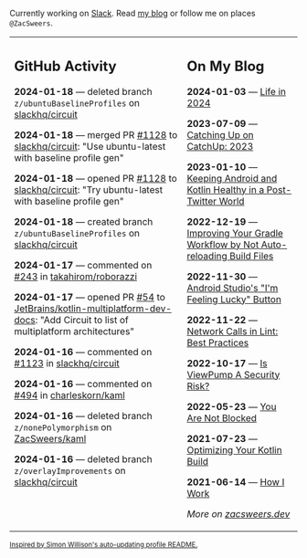 Currently working on [Slack](https://slack.com/). Read [my blog](https://zacsweers.dev/) or follow me on places `@ZacSweers`.

<table><tr><td valign="top" width="60%">

## GitHub Activity
<!-- githubActivity starts -->
**2024-01-18** — deleted branch `z/ubuntuBaselineProfiles` on [slackhq/circuit](https://github.com/slackhq/circuit)

**2024-01-18** — merged PR [#1128](https://github.com/slackhq/circuit/pull/1128) to [slackhq/circuit](https://github.com/slackhq/circuit): "Use ubuntu-latest with baseline profile gen"

**2024-01-18** — opened PR [#1128](https://github.com/slackhq/circuit/pull/1128) to [slackhq/circuit](https://github.com/slackhq/circuit): "Try ubuntu-latest with baseline profile gen"

**2024-01-18** — created branch `z/ubuntuBaselineProfiles` on [slackhq/circuit](https://github.com/slackhq/circuit)

**2024-01-17** — commented on [#243](https://github.com/takahirom/roborazzi/issues/243#issuecomment-1897736920) in [takahirom/roborazzi](https://github.com/takahirom/roborazzi)

**2024-01-17** — opened PR [#54](https://github.com/JetBrains/kotlin-multiplatform-dev-docs/pull/54) to [JetBrains/kotlin-multiplatform-dev-docs](https://github.com/JetBrains/kotlin-multiplatform-dev-docs): "Add Circuit to list of multiplatform architectures"

**2024-01-16** — commented on [#1123](https://github.com/slackhq/circuit/issues/1123#issuecomment-1894911856) in [slackhq/circuit](https://github.com/slackhq/circuit)

**2024-01-16** — commented on [#494](https://github.com/charleskorn/kaml/pull/494#issuecomment-1894348754) in [charleskorn/kaml](https://github.com/charleskorn/kaml)

**2024-01-16** — deleted branch `z/nonePolymorphism` on [ZacSweers/kaml](https://github.com/ZacSweers/kaml)

**2024-01-16** — deleted branch `z/overlayImprovements` on [slackhq/circuit](https://github.com/slackhq/circuit)
<!-- githubActivity ends -->
</td><td valign="top" width="40%">

## On My Blog
<!-- blog starts -->
**2024-01-03** — [Life in 2024](https://www.zacsweers.dev/life-in-2024/)

**2023-07-09** — [Catching Up on CatchUp: 2023](https://www.zacsweers.dev/catching-up-on-catchup-2023/)

**2023-01-10** — [Keeping Android and Kotlin Healthy in a Post-Twitter World](https://www.zacsweers.dev/keeping-android-healthy/)

**2022-12-19** — [Improving Your Gradle Workflow by Not Auto-reloading Build Files](https://www.zacsweers.dev/improving-your-workflow-by-not-auto-reloading-build-files/)

**2022-11-30** — [Android Studio's "I'm Feeling Lucky" Button](https://www.zacsweers.dev/android-studios-im-feeling-lucky-button/)

**2022-11-22** — [Network Calls in Lint: Best Practices](https://www.zacsweers.dev/network-calls-in-lint-best-practices/)

**2022-10-17** — [Is ViewPump A Security Risk?](https://www.zacsweers.dev/is-viewpump-a-security-risk/)

**2022-05-23** — [You Are Not Blocked](https://www.zacsweers.dev/you-are-not-blocked/)

**2021-07-23** — [Optimizing Your Kotlin Build](https://www.zacsweers.dev/optimizing-your-kotlin-build/)

**2021-06-14** — [How I Work](https://www.zacsweers.dev/how-i-work/)
<!-- blog ends -->
_More on [zacsweers.dev](https://zacsweers.dev/)_
</td></tr></table>

<sub><a href="https://simonwillison.net/2020/Jul/10/self-updating-profile-readme/">Inspired by Simon Willison's auto-updating profile README.</a></sub>